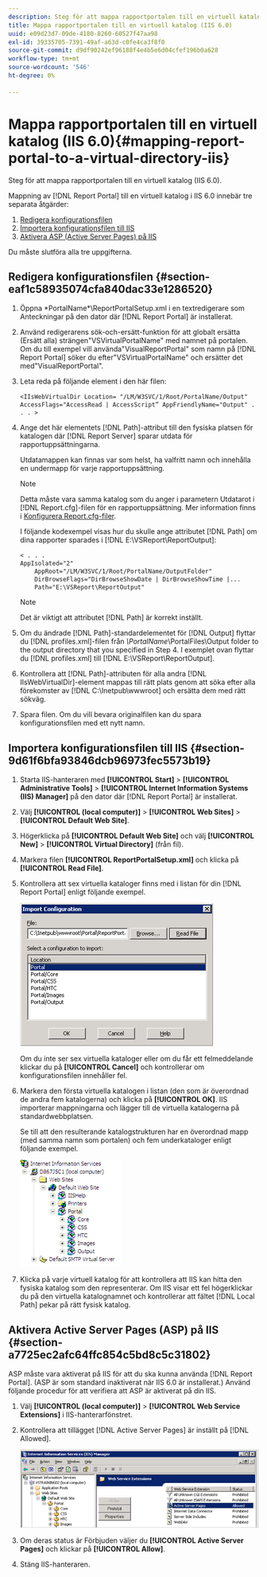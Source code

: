 ```yaml
---
description: Steg för att mappa rapportportalen till en virtuell katalog (IIS 6.0).
title: Mappa rapportportalen till en virtuell katalog (IIS 6.0)
uuid: e09d23d7-09de-4180-8260-60527f47aa98
exl-id: 39335705-7391-49af-a63d-c0fe4ca3f8f0
source-git-commit: d9df90242ef96188f4e4b5e6d04cfef196b0a628
workflow-type: tm+mt
source-wordcount: '546'
ht-degree: 0%

---
```


# Mappa rapportportalen till en virtuell katalog (IIS 6.0){#mapping-report-portal-to-a-virtual-directory-iis}

Steg för att mappa rapportportalen till en virtuell katalog (IIS 6.0).

Mappning av [!DNL Report Portal] till en virtuell katalog i IIS 6.0 innebär tre separata åtgärder:

1. [Redigera konfigurationsfilen](../../../../home/c-rpt-oview/c-install-rpt-port/c-virtual-dir/c-map-rpt-port-vdir-6.md#section-eaf1c58935074cfa840dac33e1286520)
1. [Importera konfigurationsfilen till IIS](../../../../home/c-rpt-oview/c-install-rpt-port/c-virtual-dir/c-map-rpt-port-vdir-6.md#section-9d61f6bfa93846dcb96973fec5573b19)
1. [Aktivera ASP (Active Server Pages) på IIS](../../../../home/c-rpt-oview/c-install-rpt-port/c-virtual-dir/c-map-rpt-port-vdir-6.md#section-a7725ec2afc64ffc854c5bd8c5c31802)

Du måste slutföra alla tre uppgifterna.

## Redigera konfigurationsfilen {#section-eaf1c58935074cfa840dac33e1286520}

1. Öppna \*PortalName*\ReportPortalSetup.xml i en textredigerare som Anteckningar på den dator där [!DNL Report Portal] är installerat.

1. Använd redigerarens sök-och-ersätt-funktion för att globalt ersätta (Ersätt alla) strängen&quot;VSVirtualPortalName&quot; med namnet på portalen. Om du till exempel vill använda&quot;VisualReportPortal&quot; som namn på [!DNL Report Portal] söker du efter&quot;VSVirtualPortalName&quot; och ersätter det med&quot;VisualReportPortal&quot;.
1. Leta reda på följande element i den här filen:

   ```
   <IIsWebVirtualDir Location= "/LM/W3SVC/1/Root/PortalName/Output" AccessFlags="AccessRead | AccessScript” AppFriendlyName="Output" . . . >
   ```

1. Ange det här elementets [!DNL Path]-attribut till den fysiska platsen för katalogen där [!DNL Report Server] sparar utdata för rapportuppsättningarna.

   Utdatamappen kan finnas var som helst, ha valfritt namn och innehålla en undermapp för varje rapportuppsättning.

   >[!NOTE]
   >
   >Detta måste vara samma katalog som du anger i parametern Utdatarot i [!DNL Report.cfg]-filen för en rapportuppsättning. Mer information finns i [Konfigurera Report.cfg-filer](../../../../home/c-rpt-oview/c-admin-rpt/c-config-rpt-files.md#concept-cf4b95344fcb4c8c877db91e5f1d345d).

   I följande kodexempel visas hur du skulle ange attributet [!DNL Path] om dina rapporter sparades i [!DNL E:\VSReport\ReportOutput]:

   ```
   < . . . 
   AppIsolated="2" 
       AppRoot="/LM/W3SVC/1/Root/PortalName/OutputFolder" 
       DirBrowseFlags="DirBrowseShowDate | DirBrowseShowTime |...  
       Path="E:\VSReport\ReportOutput"
   ```

   >[!NOTE]
   >
   >Det är viktigt att attributet [!DNL Path] är korrekt inställt.

1. Om du ändrade [!DNL Path]-standardelementet för [!DNL Output] flyttar du [!DNL profiles.xml]-filen från *\PortalName*\PortalFiles\Output folder to the output directory that you specified in Step 4. I exemplet ovan flyttar du [!DNL profiles.xml] till [!DNL E:\VSReport\ReportOutput].

1. Kontrollera att [!DNL Path]-attributen för alla andra [!DNL IIsWebVirtualDir]-element mappas till rätt plats genom att söka efter alla förekomster av [!DNL C:\Inetpub\wwwroot] och ersätta dem med rätt sökväg.

1. Spara filen. Om du vill bevara originalfilen kan du spara konfigurationsfilen med ett nytt namn.

## Importera konfigurationsfilen till IIS {#section-9d61f6bfa93846dcb96973fec5573b19}

1. Starta IIS-hanteraren med **[!UICONTROL Start]** > **[!UICONTROL Administrative Tools]** > **[!UICONTROL Internet Information Systems (IIS) Manager]** på den dator där [!DNL Report Portal] är installerat.

1. Välj **[!UICONTROL (local computer)]** > **[!UICONTROL Web Sites]** > **[!UICONTROL Default Web Site]**.

1. Högerklicka på **[!UICONTROL Default Web Site]** och välj **[!UICONTROL New]** > **[!UICONTROL Virtual Directory]** (från fil).

1. Markera filen **[!UICONTROL ReportPortalSetup.xml]** och klicka på **[!UICONTROL Read File]**.

1. Kontrollera att sex virtuella kataloger finns med i listan för din [!DNL Report Portal] enligt följande exempel.

   ![](assets/rptPort_dia_VirDirs.png)

   Om du inte ser sex virtuella kataloger eller om du får ett felmeddelande klickar du på **[!UICONTROL Cancel]** och kontrollerar om konfigurationsfilen innehåller fel.

1. Markera den första virtuella katalogen i listan (den som är överordnad de andra fem katalogerna) och klicka på **[!UICONTROL OK]**. IIS importerar mappningarna och lägger till de virtuella katalogerna på standardwebbplatsen.

   Se till att den resulterande katalogstrukturen har en överordnad mapp (med samma namn som portalen) och fem underkataloger enligt följande exempel.

   ![](assets/rptPort_scrn_VirDirs_Installed.png)

1. Klicka på varje virtuell katalog för att kontrollera att IIS kan hitta den fysiska katalog som den representerar. Om IIS visar ett fel högerklickar du på den virtuella katalognamnet och kontrollerar att fältet [!DNL Local Path] pekar på rätt fysisk katalog.

## Aktivera Active Server Pages (ASP) på IIS {#section-a7725ec2afc64ffc854c5bd8c5c31802}

ASP måste vara aktiverat på IIS för att du ska kunna använda [!DNL Report Portal]. (ASP är som standard inaktiverat när IIS 6.0 är installerat.) Använd följande procedur för att verifiera att ASP är aktiverat på din IIS.

1. Välj **[!UICONTROL (local computer)]** > **[!UICONTROL Web Service Extensions]** i IIS-hanterarfönstret.
1. Kontrollera att tillägget [!DNL Active Server Pages] är inställt på [!DNL Allowed].

   ![](assets/report_aspenable.png)

1. Om deras status är Förbjuden väljer du **[!UICONTROL Active Server Pages]** och klickar på **[!UICONTROL Allow]**.
1. Stäng IIS-hanteraren.
